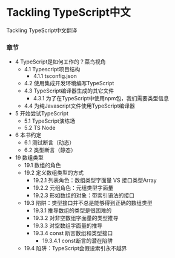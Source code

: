 # Tackling TypeScript中文
Tackling TypeScript中文翻译

### 章节

- 4 TypeScript是如何工作的？菜鸟视角
  - 4.1 Typescript项目结构
    - 4.1.1 tsconfig.json
  - 4.2 使用集成开发环境编写TypeScript
  - 4.3 TypeScript编译器生成的其它文件
    - 4.3.1 为了在TypeScript中使用npm包，我们需要类型信息
  - 4.4 为纯Javascript文件使用TypeScript编译器
- 5 开始尝试TypeScript
  - 5.1 TypeScript演练场
  - 5.2 TS Node
- 6 本书约定
  - 6.1 测试断言（动态）
  - 6.2 类型断言（静态）
- 19 数组类型
  - 19.1 数组的角色
  - 19.2 定义数组类型的方式
    - 19.2.1 列表角色：数组类型字面量 VS 接口类型Array
    - 19.2.2 元组角色：元组类型字面量
    - 19.2.3 形如数组的对象：带索引语法的接口
  - 19.3 陷阱：类型接口并不总是能够得到正确的数组类型
    - 19.3.1 推导数组的类型是很困难的
    - 19.3.2 对非空数组字面量的类型推导
    - 19.3.3 对空数组字面量的推导
    - 19.3.4 const 断言数组和类型接口
      - 19.3.4.1 const断言的潜在陷阱
  - 19.4 陷阱：TypeScript会假设索引永不越界
